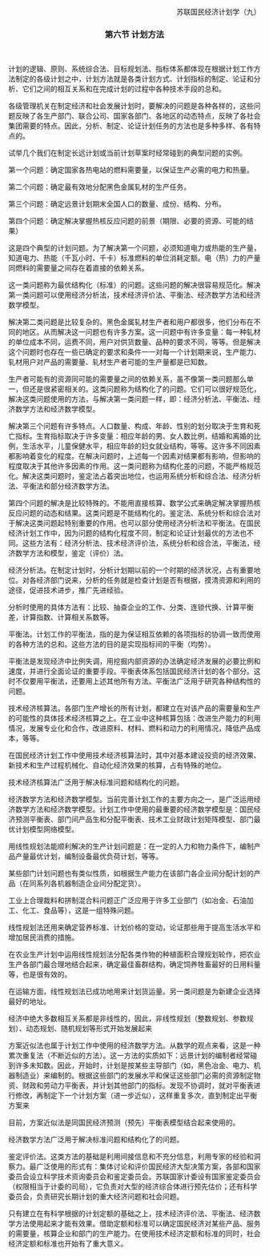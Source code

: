 <p align="right">苏联国民经济计划学（九）

### <p align="center">第六节 计划方法

 

计划的逻辑、原则、系统综合法、目标规划法、指标体系都体现在根据计划工作方法制定的各级计划之中，计划方法就是各类计划方式、计划指标的制定、论证和分析、它们之间的相互关系和在完成计划的过程中各种技术手段的总和。

各级管理机关在制定经济和社会发展计划时，要解决的问题是各种各样的，这些问题反映了各生产部门、联合公司、国家各部门、各地区的动态特点，反映了各社会集团需要的特点。因此，分析、制定、论证计划任务的方法也是多种多样、各有特点的。

试举几个我们在制定长远计划或当前计划草案时经常碰到的典型问题的实例。

第一个问题：确定国家各热电站的燃料需要量，以保证生产必需的电力和热量。

第二个问题：确定最有效地分配黑色金属轧材的生产任务。

第三个问题：确定远景计划期末全国人口的数量、成份、结构、分布。

第四个问题：确定解决掌握热核反应问题的前景（期限、必要的资源、可能的结果）

这是四个典型的计划问题。为了解决第一个问题，必须知道电力或热能的生产量，知道电力、热能（千瓦小时、千卡）标准燃料的单位消耗定额。电（热）力的产量同燃料的需要量之间存在着直接的依赖关系。

这一类问题称为最优结构化（标准）的问题。这些问题的解决很容易规范化。解决第一类问题可以使用经济分析法，技术经济评价法、平衡法、经济数学方法和经济数学模型。

解决第二类问题是比较复杂的。黑色金属轧材生产者和用户都很多，他们分布在不同的地区。从而解决这一问题也有许多方案。这一问题中有许多变量：每一种轧材的单位成本不同，运费不同，用户对供货数量、品种的要求不同，等等。但是解决这个问题时也存在一些已确定的要求和条件一一对每一个计划期来说，生产能力、轧材用户对产品的需要量、轧材生产者可能的生产量都是已知数。

生产者可能有的资源同可能的需要量之间的依赖关系，虽不像第一类问题那么单一，但还是很紧密相关的。这类问题称为结构化了的问题。它们可以很好规范化，解决这类问题使用的方法，与解决第一类问题一样，即：经济分析法、平衡法、经济数学方法和经济数学模型。

解决第三个问题有许多特点。人口数量、构成、年龄、性别的划分取决于生育和死亡指标。生育指标取决于许多变量：相应年龄的男、女人数比例，结婚和离婚的比例，生活水平，儿童保健水平，相应年龄的妇女就业结构，等等。这许多不同因素都影响着变化的程度。在解决问题时，上述每一个因素对结果都有影响，但影响的程度取决于其他许多因素的作用。这一类问题称为结构化差的问题，不能严格规范化。解决这类问题时，鉴定法占着突出地位，也运用系统分析和综合法、经济分析法、平衡法和部分经济数学方法。

第四个问题的解决是比较特殊的。不能用直接核算、数学公式来确定解决掌握热核反应问题的动态和结果。这类问题是不能结构化的。鉴定法、系统分析和综合法对于解决这类问题起特别重要的作用。也可以部分使用经济分析法和平衡法。在国民经济计划工作中，因为问题的结构化程度不同，制定和论证计划最优的方法也不同。这些方法有：经济分析法、技术经济评价法，系统分析和综合法，平衡法，经济数学方法和模型，鉴定（评价）法。

经济分析法。在制定计划时，分析计划期以前的一个时期的经济状况，占有重要地位。对各经济部门说来，分析的任务就是检查计划是否有根据，摸清资源和利用的途径，促进技术进步，推广先进经验。

分析时使用的具体方法有：比较、抽查企业的工作、分类、连锁代换、计算平衡差，计算指数、计算相关系数等。

平衡法。计划工作的平衡法，指的是为保证相互依赖的各项指标的协调一致而使用的各种方法的总和。这些方法的目的是实现指标间的平衡（均势）。

平衡法是发现经济中比例失调，用挖掘内部资源的办法确定经济发展的必要比例和速度，并进行全面论证的重要手段。平衡表体系包括国民经济计划的各个部分。这时不仅要用平衡法，还要用上述其他所有方法。平衡法广泛用于研究各种结构性的问题。

技术经济核算法。各部门生产增长的所有计划，都建立在对该产品的需要量和生产的可能性的具体技术经济核算之上。在工业中这种核算包括：改进生产能力的利用情况，发展专业化和合作，改进原料、材料、燃料和动力的利用情况，降低产品成本，等等。

在国民经济计划工作中使用技术经济核算法时，其中对基本建设投资的经济效果、新技术和生产过程机械化、自动化经济效果的核算，占有特殊的地位。

技术经济核算法广泛用于解决标准问题和结构化的问题。

经济数学方法和经济数学模型。当前完善计划工作的主要方向之一，是广泛运用经济数学方法和经济数学模型。计划工作中使用的最重要的经济数学模型是：国民经济预测平衡表、部门间产品生和分配平衡表、技术工业财政计划矩阵模型、部门最优计划模型网络模型。

用线性规划法能顺利解决的生产计划问题是：在一定的人力和物力条件下，编制产品产量最优计划，编制设备最优负荷计划，等等。

某些部门计划问题也有类似性质，如根据生产能力在该部门各企业间分配计划的产品（在同系列各机器制造企业间分配定货）。

工业上合理裁料和拼制混合料问题正广泛应用于许多工业部门（如冶金、石油加工、化工、食品等），这是一组特殊问题。

线性规划法还用来确定营养标准、计划价格的变动，论证那些用于提高生活水平和增加居民消费的措施。

在农业生产计划中运用线性规划法分配各类作物的种植面积合理规划轮作，把农业生产各部门最合理地结合起来，确定最佳畜群结构，确定饲养牲畜最好的日用料量等，也是很有效的。

在运输方面，线性规划法已成功地用来计划货运量。另一类问题是为新建企业选择最好的地址。

经济中绝大多数相互关系都是非线性的，因此，非线性规划（整数规划、参数规划）、动态规划、随机规划等形式开始发展起来

方案近似法也属于计划工作中使用的经济数学方法。从数学的观点来看，这是一种累次重复法（不断近似的方法）。这一方法的实质如下：远景计划的编制者经常碰到许多未知数。因此，开始时，计划是按某些主导部门（如，黑色冶金、电力、机器制造业）来编制的。根据这些部门的发展水平和保证这些部门必需的资源制定物资、财政和劳动力平衡表，并计划其他部门的指标。发现不协调时，就对平衡表进行修改，再制定下一个计划方案（进一步近似），这样重复多次，直到制定出平衡方案来

目前，方案近似法是同国民经济预测（预先）平衡表模型结合起来使用的。

经济数学方法广泛用于解决标准问题和结构化了的问题。

鉴定评价法。这类方法的基础是利用间接信息和不充分信息，利用专家的经验和洞察力。最广泛使用的形式有：集体讨论和评价国民经济大型决策方案，各部和国家委员会设立科学技术资询委员会和鉴定委员会。苏联国家计委设有国家鉴定委员会（权限相当于计委的司局），它负责对大型的经济综合体进行预先估价；还有科学委员会，负责研究长期计划的重大经济问题和社会问题。

只有建立在有科学根据的计划定额的基础之上，技术经济评价法、平衡法、经济数学方法使用起来才能有效果。借助定额和标准可以确定国民经济对某些产品、服务的需要量，核算企业和部门的生产能力。在使用技术经济定额和标准的同时，社会经济定额和标准也开始有了重大意义。